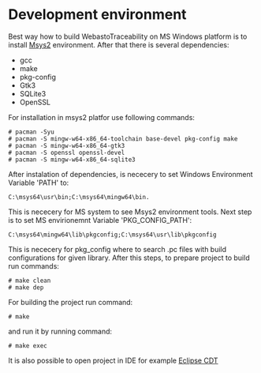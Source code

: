 # Development environment
Best way how to build WebastoTraceability on MS Windows platform is to install [Msys2](https://www.msys2.org/) environment. 
After that there is several dependencies:
* gcc
* make
* pkg-config
* Gtk3
* SQLite3
* OpenSSL

For installation in msys2 platfor use following commands:
```
# pacman -Syu
# pacman -S mingw-w64-x86_64-toolchain base-devel pkg-config make
# pacman -S mingw-w64-x86_64-gtk3
# pacman -S openssl openssl-devel
# pacman -S mingw-w64-x86_64-sqlite3
```

After instalation of dependencies, is nececery to set Windows Environment Variable 'PATH' to:
```
C:\msys64\usr\bin;C:\msys64\mingw64\bin.
```

This is nececery for MS system to see Msys2 environment tools. Next step is to set MS envirionemnt Variable 'PKG_CONFIG_PATH':
```
C:\msys64\mingw64\lib\pkgconfig;C:\msys64\usr\lib\pkgconfig
```

This is nececery for pkg_config where to search .pc files with build configurations for given library.
After this steps, to prepare project to build run commands:

```
# make clean
# make dep
```

For building the project run command:

```
# make
```

and run it by running command:

```
# make exec
```

It is also possible to open project in IDE for example [Eclipse CDT](https://projects.eclipse.org/projects/tools.cdt)


